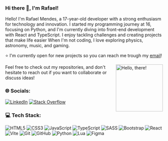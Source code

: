 ### Hi there 👋, I'm Rafael!

Hello! I'm Rafael Mendes, a 17-year-old developer with a strong enthusiasm for technology and innovation. I started my programming journey at 16, focusing on Python, and I'm currently diving into front-end development with React and TypeScript.
I enjoy tackling challenges and creating projects that make life easier When I'm not coding, I love exploring physics, astronomy, music, and gaming.

⭐ I'm currently open for new projects so you can reach me trough my [email](mailto:rafadeoliveiramendes@gmail.com)!

<a href="#">
<img src="https://yt3.googleusercontent.com/lKHqVQYRp0Hm0o8Fc8qqNsgchgwCuCmqWy8g37TR6WZN3RS8vjCMikP_FaKoREVs_zOx7Xp2sJk=s900-c-k-c0x00ffffff-no-rj" title="hello" width="150" height="150" align="right" alt="Hello, there!">
</a>

Feel free to check out my repositories, and don't hesitate to reach out if you want to collaborate or discuss ideas! 

### 🌐 Socials:
[![LinkedIn](https://img.shields.io/badge/LinkedIn-%230077B5.svg?logo=linkedin&logoColor=white)](https://linkedin.com/in/rafaeldeoliveiramendes/) [![Stack Overflow](https://img.shields.io/badge/-Stackoverflow-FE7A16?logo=stack-overflow&logoColor=white)](https://stackoverflow.com/users/27320561) 

### 💻 Tech Stack:
![HTML5](https://img.shields.io/badge/html5-%23E34F26.svg?style=for-the-badge&logo=html5&logoColor=white) ![CSS3](https://img.shields.io/badge/css3-%231572B6.svg?style=for-the-badge&logo=css3&logoColor=white)
![JavaScript](https://img.shields.io/badge/javascript-%23323330.svg?style=for-the-badge&logo=javascript&logoColor=%23F7DF1E) ![TypeScript](https://img.shields.io/badge/typescript-%23007ACC.svg?style=for-the-badge&logo=typescript&logoColor=white) ![SASS](https://img.shields.io/badge/SASS-hotpink.svg?style=for-the-badge&logo=SASS&logoColor=white) ![Bootstrap](https://img.shields.io/badge/bootstrap-%238511FA.svg?style=for-the-badge&logo=bootstrap&logoColor=white) ![React](https://img.shields.io/badge/react-%2320232a.svg?style=for-the-badge&logo=react&logoColor=%2361DAFB)  ![Vite](https://img.shields.io/badge/vite-%23646CFF.svg?style=for-the-badge&logo=vite&logoColor=white) ![Git](https://img.shields.io/badge/git-%23F05033.svg?style=for-the-badge&logo=git&logoColor=white) ![GitHub](https://img.shields.io/badge/github-%23121011.svg?style=for-the-badge&logo=github&logoColor=white) ![Python](https://img.shields.io/badge/python-3670A0?style=for-the-badge&logo=python&logoColor=ffdd54) ![Lua](https://img.shields.io/badge/lua-%232C2D72.svg?style=for-the-badge&logo=lua&logoColor=white) ![Figma](https://img.shields.io/badge/figma-%23F24E1E.svg?style=for-the-badge&logo=figma&logoColor=white) 
